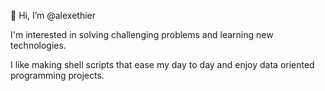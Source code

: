 👋 Hi, I’m @alexethier

I'm interested in solving challenging problems and learning new technologies.

I like making shell scripts that ease my day to day and enjoy data oriented programming projects.
